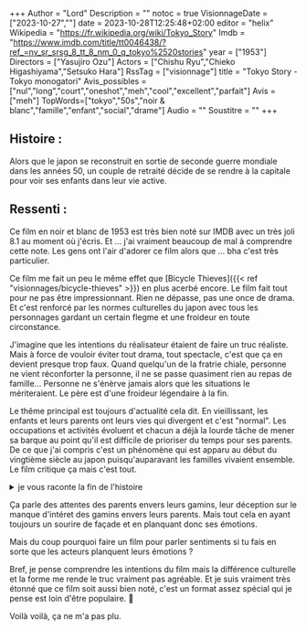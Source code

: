 +++
Author = "Lord"
Description = ""
notoc = true
VisionnageDate = ["2023-10-27",""]
date = 2023-10-28T12:25:48+02:00
editor = "helix"
Wikipedia = "https://fr.wikipedia.org/wiki/Tokyo_Story"
Imdb = "https://www.imdb.com/title/tt0046438/?ref_=nv_sr_srsg_8_tt_8_nm_0_q_tokyo%2520stories"
year = ["1953"]
Directors = ["Yasujiro Ozu"]
Actors = ["Chishu Ryu","Chieko Higashiyama","Setsuko Hara"]
RssTag = ["visionnage"]
title = "Tokyo Story - Tokyo monogatori"
Avis_possibles = ["nul","long","court","oneshot","meh","cool","excellent","parfait"]
Avis = ["meh"] 
TopWords=["tokyo","50s","noir & blanc","famille","enfant","social","drame"]
Audio = ""
Soustitre = ""
+++
## Histoire : 
Alors que le japon se reconstruit en sortie de seconde guerre mondiale dans les années 50, un couple de retraité décide de se rendre à la capitale pour voir ses enfants dans leur vie active.

## Ressenti :
Ce film en noir et blanc de 1953 est très bien noté sur IMDB avec un très joli 8.1 au moment où j'écris.
Et … j'ai vraiment beaucoup de mal à comprendre cette note.
Les gens ont l'air d'adorer ce film alors que … bha c'est très particulier.

Ce film me fait un peu le même effet que [Bicycle Thieves]({{< ref "visionnages/bicycle-thieves" >}}) en plus acerbé encore.
Le film fait tout pour ne pas être impressionnant.
Rien ne dépasse, pas une once de drama.
Et c'est renforcé par les normes culturelles du japon avec tous les personnages gardant un certain flegme et une froideur en toute circonstance.

J'imagine que les intentions du réalisateur étaient de faire un truc réaliste.
Mais à force de vouloir éviter tout drama, tout spectacle, c'est que ça en devient presque trop faux.
Quand quelqu'un de la fratrie chiale, personne ne vient réconforter la personne, il ne se passe quasiment rien au repas de famille…
Personne ne s'énèrve jamais alors que les situations le mériteraient.
Le père est d'une froideur légendaire à la fin.

Le thême principal est toujours d'actualité cela dit.
En vieillissant, les enfants et leurs parents ont leurs vies qui divergent et c'est "normal".
Les occupations et activités évoluent et chacun a déjà la lourde tâche de mener sa barque au point qu'il est difficile de prioriser du temps pour ses parents.
De ce que j'ai compris c'est un phénomène qui est apparu au début du vingtième siècle au japon puisqu'auparavant les familles vivaient ensemble.
Le film critique ça mais c'est tout.

<details><summary>je vous raconte la fin de l'histoire</summary>

Bon en gros le voyage à Tokyo se passe moyennement bien.
Les enfants n'ont pas vraiment de temps à accorder à leurs parents puisqu'ils bossent.

Les parents sont envoyés d'un enfant à l'autre voir même en week-end à la mer seuls.
Puis ils repartent dans leur bled.

À peine rentré, la mère tombe très malade.
Les enfants sont contactés et prévenus que ça pourrait être grave.

Ils viennent mais la mère calanche.
Ils sont moyennement tristes, le père se retrouve seul mais ne sort pas une seule larme.
Fin.

Je vous épargne le micro-arc sur la belle-fille dont le mari est mort mais qui au final est celle manifestant le plus d'intéret pour les parents.

</details>

Ça parle des attentes des parents envers leurs gamins, leur déception sur le manque d'intéret des gamins envers leurs parents.
Mais tout cela en ayant toujours un sourire de façade et en planquant donc ses émotions.

Mais du coup pourquoi faire un film pour parler sentiments si tu fais en sorte que les acteurs planquent leurs émotions ?

Bref, je pense comprendre les intentions du film mais la différence culturelle et la forme me rende le truc vraiment pas agréable.
Et je suis vraiment très étonné que ce film soit aussi bien noté, c'est un format assez spécial qui je pense est loin d'être populaire.
🤷

Voilà voilà, ça ne m'a pas plu.
